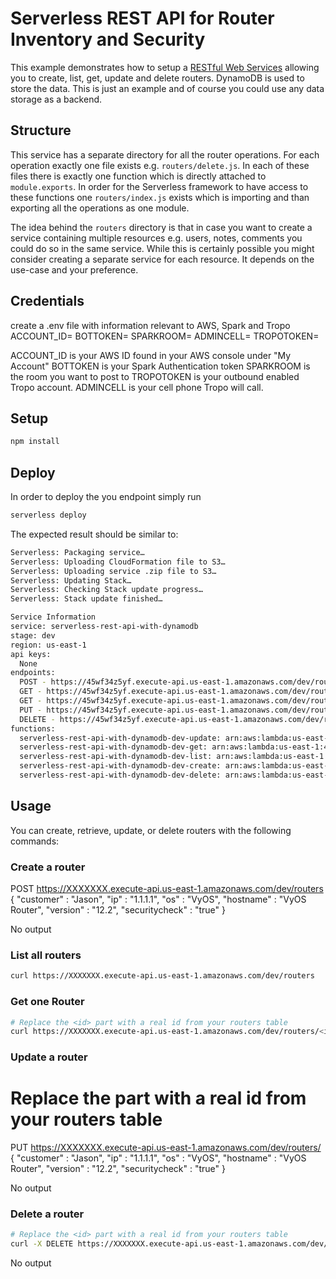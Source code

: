 # Serverless REST API for Router Inventory and Security

This example demonstrates how to setup a [RESTful Web Services](https://en.wikipedia.org/wiki/Representational_state_transfer#Applied_to_web_services) allowing you to create, list, get, update and delete routers. DynamoDB is used to store the data. This is just an example and of course you could use any data storage as a backend.

## Structure

This service has a separate directory for all the router operations. For each operation exactly one file exists e.g. `routers/delete.js`. In each of these files there is exactly one function which is directly attached to `module.exports`. In order for the Serverless framework to have access to these functions one `routers/index.js` exists which is importing and than exporting all the operations as one module.

The idea behind the `routers` directory is that in case you want to create a service containing multiple resources e.g. users, notes, comments you could do so in the same service. While this is certainly possible you might consider creating a separate service for each resource. It depends on the use-case and your preference.


## Credentials
create a .env file with information relevant to AWS, Spark and Tropo
ACCOUNT_ID=
BOTTOKEN=
SPARKROOM=
ADMINCELL=
TROPOTOKEN=

ACCOUNT_ID is your AWS ID found in your AWS console under "My Account"
BOTTOKEN is your Spark Authentication token
SPARKROOM is the room you want to post to
TROPOTOKEN is your outbound enabled Tropo account.
ADMINCELL is your cell phone Tropo will call.

## Setup

```bash
npm install
```

## Deploy

In order to deploy the you endpoint simply run

```bash
serverless deploy
```

The expected result should be similar to:

```bash
Serverless: Packaging service…
Serverless: Uploading CloudFormation file to S3…
Serverless: Uploading service .zip file to S3…
Serverless: Updating Stack…
Serverless: Checking Stack update progress…
Serverless: Stack update finished…

Service Information
service: serverless-rest-api-with-dynamodb
stage: dev
region: us-east-1
api keys:
  None
endpoints:
  POST - https://45wf34z5yf.execute-api.us-east-1.amazonaws.com/dev/routers
  GET - https://45wf34z5yf.execute-api.us-east-1.amazonaws.com/dev/routers
  GET - https://45wf34z5yf.execute-api.us-east-1.amazonaws.com/dev/routers/{id}
  PUT - https://45wf34z5yf.execute-api.us-east-1.amazonaws.com/dev/routers/{id}
  DELETE - https://45wf34z5yf.execute-api.us-east-1.amazonaws.com/dev/routers/{id}
functions:
  serverless-rest-api-with-dynamodb-dev-update: arn:aws:lambda:us-east-1:488110005556:function:serverless-rest-api-with-dynamodb-dev-update
  serverless-rest-api-with-dynamodb-dev-get: arn:aws:lambda:us-east-1:488110005556:function:serverless-rest-api-with-dynamodb-dev-get
  serverless-rest-api-with-dynamodb-dev-list: arn:aws:lambda:us-east-1:488110005556:function:serverless-rest-api-with-dynamodb-dev-list
  serverless-rest-api-with-dynamodb-dev-create: arn:aws:lambda:us-east-1:488110005556:function:serverless-rest-api-with-dynamodb-dev-create
  serverless-rest-api-with-dynamodb-dev-delete: arn:aws:lambda:us-east-1:488110005556:function:serverless-rest-api-with-dynamodb-dev-delete
```

## Usage

You can create, retrieve, update, or delete routers with the following commands:

### Create a router

POST https://XXXXXXX.execute-api.us-east-1.amazonaws.com/dev/routers 
{
    "customer" : "Jason",
    "ip" : "1.1.1.1",
    "os" : "VyOS",
    "hostname" : "VyOS Router",
    "version" : "12.2",
    "securitycheck" : "true"
}

No output

### List all routers

```bash
curl https://XXXXXXX.execute-api.us-east-1.amazonaws.com/dev/routers
```

### Get one Router

```bash
# Replace the <id> part with a real id from your routers table
curl https://XXXXXXX.execute-api.us-east-1.amazonaws.com/dev/routers/<id>
```


### Update a router


# Replace the <id> part with a real id from your routers table
PUT https://XXXXXXX.execute-api.us-east-1.amazonaws.com/dev/routers/<id> 
{
    "customer" : "Jason",
    "ip" : "1.1.1.1",
    "os" : "VyOS",
    "hostname" : "VyOS Router",
    "version" : "12.2",
    "securitycheck" : "true"
}

No output

### Delete a router

```bash
# Replace the <id> part with a real id from your routers table
curl -X DELETE https://XXXXXXX.execute-api.us-east-1.amazonaws.com/dev/routers/<id>
```

No output

